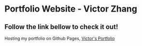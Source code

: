 # Portfolio Website - Victor Zhang

## Follow the link bellow to check it out!

Hosting my portfolio on Github Pages, [Victor's Portfolio](https://victorzw895.github.io/portfolio/)
